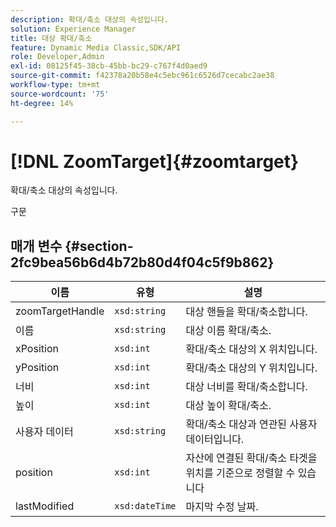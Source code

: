 ```yaml
---
description: 확대/축소 대상의 속성입니다.
solution: Experience Manager
title: 대상 확대/축소
feature: Dynamic Media Classic,SDK/API
role: Developer,Admin
exl-id: 08125f45-38cb-45bb-bc29-c767f4d0aed9
source-git-commit: f42378a20b58e4c5ebc961c6526d7cecabc2ae38
workflow-type: tm+mt
source-wordcount: '75'
ht-degree: 14%

---
```


# [!DNL ZoomTarget]{#zoomtarget}

확대/축소 대상의 속성입니다.

구문

## 매개 변수 {#section-2fc9bea56b6d4b72b80d4f04c5f9b862}

| 이름 | 유형 | 설명 |
|---|---|---|
| zoomTargetHandle | `xsd:string` | 대상 핸들을 확대/축소합니다. |
| 이름 | `xsd:string` | 대상 이름 확대/축소. |
| xPosition | `xsd:int` | 확대/축소 대상의 X 위치입니다. |
| yPosition | `xsd:int` | 확대/축소 대상의 Y 위치입니다. |
| 너비 | `xsd:int` | 대상 너비를 확대/축소합니다. |
| 높이 | `xsd:int` | 대상 높이 확대/축소. |
| 사용자 데이터 | `xsd:string` | 확대/축소 대상과 연관된 사용자 데이터입니다. |
| position | `xsd:int` | 자산에 연결된 확대/축소 타겟을 위치를 기준으로 정렬할 수 있습니다 |
| lastModified | `xsd:dateTime` | 마지막 수정 날짜. |
